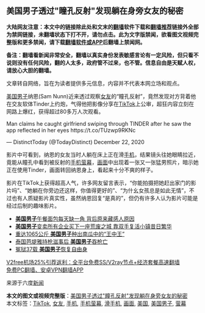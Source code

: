  <h2>美国男子透过"瞳孔反射"发现躺在身旁女友的秘密</h2> <p class="notice"><b>大陆网友注意：本文中的链接除此处和文末的<a href="https://github.com/bannedbook/fanqiang" >翻墙</a>软件下载和<a href="https://github.com/killgcd/justmysocks/blob/master/README.md">翻墙推荐</a>链接外全部为禁网链接，未翻墙状态下打不开，请勿点击。此为文字版禁闻，欲看图文视频完整版和更多禁闻，请下载<a href="https://github.com/bannedbook/fanqiang">翻墙软件或APP</a>后翻墙上禁闻网。</p><p>备注：翻墙看新闻非常安全，翻墙以真实身份发表敏感言论有一定风险，但只看不说则没有任何风险，翻的人太多，政府管不过来，也不管。信息自由是天赋人权，请放心大胆的翻墙。</b></p>  <div class="entry"> <p>文章转自网络，旨在为读者提供多元信息，内容并不代表本网立场和观点。</p> <p><a href="https://www.bannedbook.org/bnews/tag/%E7%BE%8E%E5%9B%BD%E7%94%B7%E5%AD%90/" class="st_tag internal_tag" rel="tag" title="标签 美国男子 下的日志">美国男子</a>纳恩(Sam Nunn)近来透过观察<a href="https://www.bannedbook.org/bnews/tag/%e5%a5%b3%e5%8f%8b/" class="st_tag internal_tag" rel="tag" title="标签 女友 下的日志">女友</a>的“瞳孔反射”，竟然发现对方背着他在交友软体Tinder上约炮，气得他把影像分享在<a href="https://www.bannedbook.org/bnews/tag/tiktok/" class="st_tag internal_tag" rel="tag" title="标签 TikTok 下的日志">TikTok</a>上公审，超狂内容立刻在网路上爆红，获得超过80多万人次观看。</p> <p>Man claims he caught girlfriend swiping through TINDER after he saw the app reflected in her eyes https://t.co/TUzwp9RKNc</p> <p>— DistinctToday (@TodayDistinct) December 22, 2020</p>  <p>影片中可看到，纳恩的女友当时人躺在床上正在滑<a href="https://www.bannedbook.org/bnews/tag/%e6%89%8b%e6%9c%ba/" class="st_tag internal_tag" rel="tag" title="标签 手机 下的日志">手机</a>，结果镜头往她眼睛拉近，竟能从瞳孔中看到被反射的<a href="https://www.bannedbook.org/bnews/tag/%E6%89%8B%E6%9C%BA%E8%90%A4%E5%B9%95/" class="st_tag internal_tag" rel="tag" title="标签 手机萤幕 下的日志">手机萤幕</a>，<a href="https://www.bannedbook.org/bnews/tag/%E7%94%BB%E9%9D%A2/" class="st_tag internal_tag" rel="tag" title="标签 画面 下的日志">画面</a>中出现着一张又一张猛男照片，暗示她正在使用Tinder，画面转回纳恩身上，看起来十分不爽的样子。</p> <p>影片在TikTok上获得超高人气，许多网友留言表示，“你能拍摄把她赶出家门的影片吗”、“她躺在你旁边还这样，你值得更好的”、“为什幺女孩总是如此无情”，不过也有人质疑影片真实性，虽然纳恩回复“是真的”，但仍有许多人认为影片可能是经过后制的趣味影片。</p> <ul class='op-related-articles' title='相关阅读'> <li><a href='https://www.bannedbook.org/bnews/funmedia/20201220/1451495.html' target='_blank'><b>美国男子</b>午餐面包每天缺一角 背后原来藏感人原因</a></li> <li><a href='https://www.bannedbook.org/bnews/funmedia/20201113/1430395.html' target='_blank'><b>美国男子</b>变卖所有企业买下一座荒废之城 靠双手复活小镇昔日繁华</a></li> <li><a href='https://www.bannedbook.org/bnews/funmedia/20201109/1428150.html' target='_blank'>重达1065公斤 <b>美国男子</b>种出南瓜中的“王中王”</a></li> <li><a href='https://www.bannedbook.org/bnews/baitai/20201103/1425168.html' target='_blank'>泰国芭堤雅持枪滋事后 <b>美国男子</b>吞枪亡</a></li> <li><a href='https://www.bannedbook.org/bnews/baitai/20200830/1388283.html' target='_blank'>冤狱37载 <b>美国男子</b>恢复自由身</a></li> </ul> <p class="texttj"> <a href="https://www.bannedbook.org/forum23/topic22702.html" target="_blank">V2free机场25%引荐返利：全平台免费SS/V2ray节点+经济套餐高速翻墙</a><br/> <a href="https://github.com/bannedbook/fanqiang/wiki/%E7%A6%81%E9%97%BB%E7%BD%91%E5%AE%89%E5%8D%93%E7%BF%BB%E5%A2%99%E6%96%B0%E9%97%BBAPP" target="_blank">免费PC翻墙、安卓VPN翻墙APP</a></p><p>来源于六度<span class='wp_keywordlink_affiliate'><a href="https://www.bannedbook.org/" title="新闻">新闻</a></span></p><a name='sharetosocial'></a>       <div><b>本文的图文或视频完整版</b>：<a href='https://www.bannedbook.org/bnews/baitai/20201225/1454815.html'>美国男子透过"瞳孔反射"发现躺在身旁女友的秘密</a></div>  </div><!--END ENTRY--> <div class="postfooter"> <div>本文标签：<a href="https://www.bannedbook.org/bnews/tag/tiktok/" rel="tag">TikTok</a>, <a href="https://www.bannedbook.org/bnews/tag/%e5%a5%b3%e5%8f%8b/" rel="tag">女友</a>, <a href="https://www.bannedbook.org/bnews/tag/%e6%89%8b%e6%9c%ba/" rel="tag">手机</a>, <a href="https://www.bannedbook.org/bnews/tag/%E6%89%8B%E6%9C%BA%E8%90%A4%E5%B9%95/" rel="tag">手机萤幕</a>, <a href="https://www.bannedbook.org/bnews/tag/%E6%BB%91%E6%89%8B%E6%9C%BA/" rel="tag">滑手机</a>, <a href="https://www.bannedbook.org/bnews/tag/%E7%94%BB%E9%9D%A2/" rel="tag">画面</a>, <a href="https://www.bannedbook.org/bnews/tag/%e7%be%8e%e5%9b%bd/" rel="tag">美国</a>, <a href="https://www.bannedbook.org/bnews/tag/%E7%BE%8E%E5%9B%BD%E7%94%B7%E5%AD%90/" rel="tag">美国男子</a>, <a href="https://www.bannedbook.org/bnews/tag/%E8%90%A4%E5%B9%95/" rel="tag">萤幕</a></div>  </div><!--END POSTFOOTER--> 